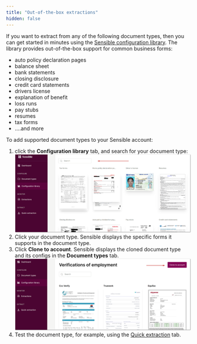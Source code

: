 ```yaml
---
title: "Out-of-the-box extractions"
hidden: false
---
```



If you want to extract from any of the following document types, then you can get started in minutes using the [Sensible configuration library](https://github.com/sensible-hq/sensible-configuration-library). The library provides out-of-the-box support for common business forms:

- auto policy declaration pages
- balance sheet
- bank statements
- closing disclosure
- credit card statements
- drivers license
- explanation of benefit
- loss runs
- pay stubs
- resumes
- tax forms
- ....and more

To add supported document types to your Sensible account:

1. click the **Configuration library** tab, and search for your document type:
![Click to enlarge](https://raw.githubusercontent.com/sensible-hq/sensible-docs/main/readme-sync/assets/v0/images/final/library_1.png)
2. Click your document type. Sensible displays the specific forms it supports in the document type.
3. Click **Clone to account**. Sensible displays the cloned document type and its configs in the **Document types** tab.
![Click to enlarge](https://raw.githubusercontent.com/sensible-hq/sensible-docs/main/readme-sync/assets/v0/images/final/library_2.png)
4. Test the document type, for example, using the [Quick extraction](doc:excel) tab.

